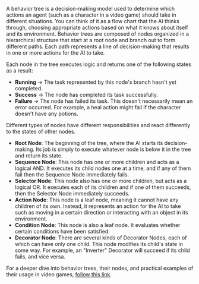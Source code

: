 A behavior tree is a decision-making model used to determine which actions an agent (such as a character in a video game) should take in different situations.
You can think of it as a flow chart that the AI thinks through, choosing appropriate actions based on what it knows about itself and its environment.
Behavior trees are composed of nodes organized in a hierarchical structure that start at a root node and branch out to form different paths.
Each path represents a line of decision-making that results in one or more actions for the AI to take.

Each node in the tree executes logic and returns one of the following states as a result:

- **Running** -> The task represented by this node's branch hasn't yet completed.
- **Success** -> The node has completed its task successfully.
- **Failure** -> The node has failed its task. This doesn't necessarily mean an error occurred. For example, a heal action might fail if the character doesn't have any potions.

Different types of nodes have different responsibilities and react differently to the states of other nodes.

- **Root Node**: The beginning of the tree, where the AI starts its decision-making.
  Its job is simply to execute whatever node is below it in the tree and return its state.
- **Sequence Node**: This node has one or more children and acts as a logical AND.
  It executes its child nodes one at a time, and if any of them fail then the Sequence Node immediately fails.
- **Selector Node**: This node also has one or more children, but acts as a logical OR.
  It executes each of its children and if one of them succeeds, then the Selector Node immediately succeeds.
- **Action Node**: This node is a leaf node, meaning it cannot have any children of its own.
  Instead, it represents an action for the AI to take such as moving in a certain direction or interacting with an object in its environment.
- **Condition Node**: This node is also a leaf node. It evaluates whether certain conditions have been satisfied.
- **Decorator Node**: There are several kinds of Decorator Nodes, each of which can have only one child. This node modifies its child's state in some way.
  For example, an "Inverter" Decorator will succeed if its child fails, and vice versa.

For a deeper dive into behavior trees, their nodes, and practical examples of their usage in video games, [follow this link](https://www.gamedeveloper.com/programming/behavior-trees-for-ai-how-they-work).
